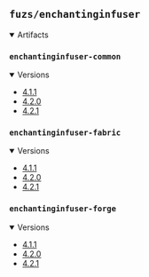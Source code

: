 ## `fuzs/enchantinginfuser`

<details open>
<summary>Artifacts</summary>

### `enchantinginfuser-common`
<details open>
<summary>Versions</summary>

- [4.1.1](enchantinginfuser-common/4.1.1)
- [4.2.0](enchantinginfuser-common/4.2.0)
- [4.2.1](enchantinginfuser-common/4.2.1)
</details>

### `enchantinginfuser-fabric`
<details open>
<summary>Versions</summary>

- [4.1.1](enchantinginfuser-fabric/4.1.1)
- [4.2.0](enchantinginfuser-fabric/4.2.0)
- [4.2.1](enchantinginfuser-fabric/4.2.1)
</details>

### `enchantinginfuser-forge`
<details open>
<summary>Versions</summary>

- [4.1.1](enchantinginfuser-forge/4.1.1)
- [4.2.0](enchantinginfuser-forge/4.2.0)
- [4.2.1](enchantinginfuser-forge/4.2.1)
</details>

</details>
